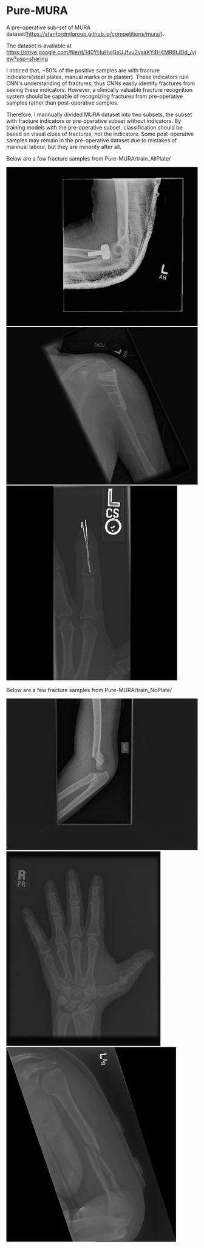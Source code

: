# Pure-MURA
A pre-operative sub-set of MURA dataset(https://stanfordmlgroup.github.io/competitions/mura/).

The dataset is avaliable at https://drive.google.com/file/d/140YHuHvjGxUJfvu2vsaKY4H4MR6tJDd_/view?usp=sharing

I noticed that, ~50% of the positive samples are with fracture indicators(steel plates, manual marks or in plaster). These indicators ruin CNN's understanding of fractures, thus CNNs easily identify fractures from seeing these indicators. However, a clinically valuable fracture recognition system should be capable of recognizing fractures from pre-operative samples rather than post-operative samples. 

Therefore, I mannually divided MURA dataset into two subsets, the subset with fracture indicators or pre-operative subset without indicators. By training models with the pre-operative subset, classification should be based on visual clues of fractures, not the indicators. Some post-operative samples may remain in the pre-operative dataset due to mistakes of mannual labour, but they are minority after all.

Below are a few fracture samples from Pure-MURA/train_AllPlate/

![Fig.1.](https://github.com/huangyjhust/Pure-MURA/blob/master/samples/1_Plaster.png)
![Fig.3.](https://github.com/huangyjhust/Pure-MURA/blob/master/samples/2_Plate.png)
![Fig.4.](https://github.com/huangyjhust/Pure-MURA/blob/master/samples/3_Mark.png)

Below are a few fracture samples from Pure-MURA/train_NoPlate/

![Fig.0.](https://github.com/huangyjhust/Pure-MURA/blob/master/samples/1_NoPlate.png)
![Fig.2.](https://github.com/huangyjhust/Pure-MURA/blob/master/samples/2_NoPlate.png)
![Fig.5.](https://github.com/huangyjhust/Pure-MURA/blob/master/samples/3_NoPlate.png)
